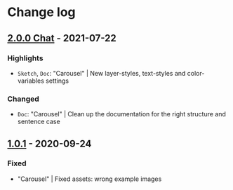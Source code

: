 # Change log

## [2.0.0 Chat](https://github.com/cake-hub/lidl-chat-sketch/tree/v2.0.0) - 2021-07-22

### Highlights

* `Sketch`, `Doc`: "Carousel" | New layer-styles, text-styles and color-variables settings

### Changed

* `Doc`: "Carousel" | Clean up the documentation for the right structure and sentence case


## [1.0.1](https://github.com/cake-hub/lidl-chat-sketch/tree/v1.0.1) - 2020-09-24

### Fixed

* "Carousel" | Fixed assets: wrong example images

